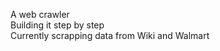 A web crawler                                                                                                                                                 
Building it step by step                                                                                                                 
Currently scrapping data from Wiki and Walmart
